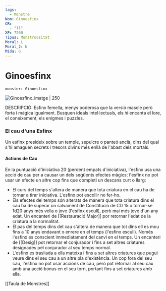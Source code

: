```yaml
---
tags:
  - Monstre
Nom: Ginoesfinx
CR:
  - "11"
XP: 7200
Tipus: Monstruositat
Moral: L
Moral_2: N
Mida: G
---
```

# Ginoesfinx

```statblock
monster: Ginoesfinx
```

![Ginoesfinx_imatge | 250](https://i.pinimg.com/564x/a0/41/e7/a041e76597faf283a988d525bd3fcd0d.jpg)

DESCRIPCIÓ: 
Esfinx femella, menys poderosa que la versió mascle però forta i màgica igualment. Busquen ideals intel·lectuals, els hi encanta el lore, el coneixement, els enigmes i puzzles.

### El cau d'una Esfinx

Un esfinx presideix sobre un temple, sepulcre o panteó ancià, dins del qual s'hi amaguen secrets i tresors divins més enllà de l'abast dels mortals.
#### Actions de Cau

En la puntuació d'iniciativa 20 (perdent empats d'iniciativa), l'esfinx usa una acció de cau per a causar un dels següents efectes màgics; l'esfinx no pot usar un efecte un altre cop fins que completi un descans curt o llarg: 

- El curs del temps s'altera de manera que tota criatura en el cau ha de tornar a tirar iniciativa. L'esfinx pot escollir no fer-ho.
- Els efectes del temps són alterats de manera que tota criatura dins el cau ha de superar un salvament de Constitució de CD 15 o tornar-se 1d20 anys més vella o jove (l'esfinx escull), però mai més jove d'un any edat. Un encanteri de [[Restauració Major]] por retornar l'edat de la criatura a la normalitat.
- El pas del temps dins del cau s'altera de manera que tot dins ell es mou fins a 10 anys endavant o enrere en el temps (l'esfinx escull). Només l'esfinx és conscient immediatament del canvi en el temps. Un encanteri de [[Desig]] pot retornar el conjurador i fins a set altres criatures designades pel conjurador al seu temps normal.
- L'esfinx es trasllada a ella mateixa i fins a set altres criatures que pugui veure dins el seu cau a un altre pla d'existència. Un cop fora del seu cau, l'esfinx no pot usar accions de cau, però pot retornar al seu cau amb una acció bonus en el seu torn, portant fins a set criatures amb ella.

[[Taula de Monstres]]